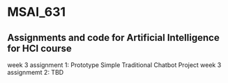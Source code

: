 # MSAI_631

## Assignments and code for Artificial Intelligence for HCI course 

week 3 assignment 1: Prototype Simple Traditional Chatbot Project
week 3 assignmemt 2: TBD

